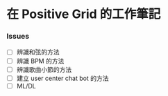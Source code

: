 # 在 Positive Grid 的工作筆記

### Issues

- [ ] 辨識和弦的方法  
- [ ] 辨識 BPM 的方法  
- [ ] 辨識歌曲小節的方法  
- [ ] 建立 user center chat bot 的方法  
- [ ] ML/DL  
